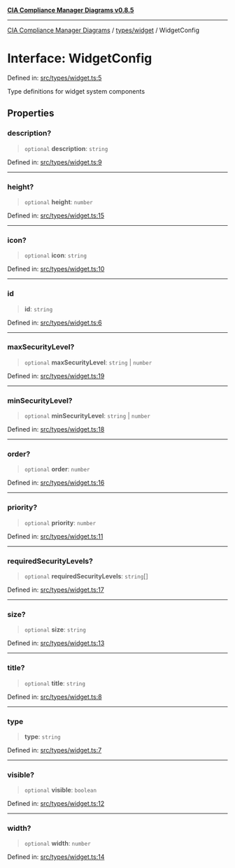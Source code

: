 [**CIA Compliance Manager Diagrams v0.8.5**](../../../README.md)

***

[CIA Compliance Manager Diagrams](../../../modules.md) / [types/widget](../README.md) / WidgetConfig

# Interface: WidgetConfig

Defined in: [src/types/widget.ts:5](https://github.com/Hack23/cia-compliance-manager/blob/eca22610f41e5f6b6c0cece88769b1ffbe9db4bd/src/types/widget.ts#L5)

Type definitions for widget system components

## Properties

### description?

> `optional` **description**: `string`

Defined in: [src/types/widget.ts:9](https://github.com/Hack23/cia-compliance-manager/blob/eca22610f41e5f6b6c0cece88769b1ffbe9db4bd/src/types/widget.ts#L9)

***

### height?

> `optional` **height**: `number`

Defined in: [src/types/widget.ts:15](https://github.com/Hack23/cia-compliance-manager/blob/eca22610f41e5f6b6c0cece88769b1ffbe9db4bd/src/types/widget.ts#L15)

***

### icon?

> `optional` **icon**: `string`

Defined in: [src/types/widget.ts:10](https://github.com/Hack23/cia-compliance-manager/blob/eca22610f41e5f6b6c0cece88769b1ffbe9db4bd/src/types/widget.ts#L10)

***

### id

> **id**: `string`

Defined in: [src/types/widget.ts:6](https://github.com/Hack23/cia-compliance-manager/blob/eca22610f41e5f6b6c0cece88769b1ffbe9db4bd/src/types/widget.ts#L6)

***

### maxSecurityLevel?

> `optional` **maxSecurityLevel**: `string` \| `number`

Defined in: [src/types/widget.ts:19](https://github.com/Hack23/cia-compliance-manager/blob/eca22610f41e5f6b6c0cece88769b1ffbe9db4bd/src/types/widget.ts#L19)

***

### minSecurityLevel?

> `optional` **minSecurityLevel**: `string` \| `number`

Defined in: [src/types/widget.ts:18](https://github.com/Hack23/cia-compliance-manager/blob/eca22610f41e5f6b6c0cece88769b1ffbe9db4bd/src/types/widget.ts#L18)

***

### order?

> `optional` **order**: `number`

Defined in: [src/types/widget.ts:16](https://github.com/Hack23/cia-compliance-manager/blob/eca22610f41e5f6b6c0cece88769b1ffbe9db4bd/src/types/widget.ts#L16)

***

### priority?

> `optional` **priority**: `number`

Defined in: [src/types/widget.ts:11](https://github.com/Hack23/cia-compliance-manager/blob/eca22610f41e5f6b6c0cece88769b1ffbe9db4bd/src/types/widget.ts#L11)

***

### requiredSecurityLevels?

> `optional` **requiredSecurityLevels**: `string`[]

Defined in: [src/types/widget.ts:17](https://github.com/Hack23/cia-compliance-manager/blob/eca22610f41e5f6b6c0cece88769b1ffbe9db4bd/src/types/widget.ts#L17)

***

### size?

> `optional` **size**: `string`

Defined in: [src/types/widget.ts:13](https://github.com/Hack23/cia-compliance-manager/blob/eca22610f41e5f6b6c0cece88769b1ffbe9db4bd/src/types/widget.ts#L13)

***

### title?

> `optional` **title**: `string`

Defined in: [src/types/widget.ts:8](https://github.com/Hack23/cia-compliance-manager/blob/eca22610f41e5f6b6c0cece88769b1ffbe9db4bd/src/types/widget.ts#L8)

***

### type

> **type**: `string`

Defined in: [src/types/widget.ts:7](https://github.com/Hack23/cia-compliance-manager/blob/eca22610f41e5f6b6c0cece88769b1ffbe9db4bd/src/types/widget.ts#L7)

***

### visible?

> `optional` **visible**: `boolean`

Defined in: [src/types/widget.ts:12](https://github.com/Hack23/cia-compliance-manager/blob/eca22610f41e5f6b6c0cece88769b1ffbe9db4bd/src/types/widget.ts#L12)

***

### width?

> `optional` **width**: `number`

Defined in: [src/types/widget.ts:14](https://github.com/Hack23/cia-compliance-manager/blob/eca22610f41e5f6b6c0cece88769b1ffbe9db4bd/src/types/widget.ts#L14)
